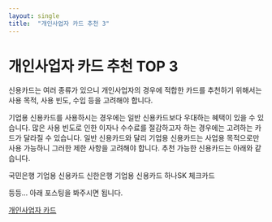 ```yaml
---
layout: single
title:  "개인사업자 카드 추천 3"
---
```


# 개인사업자 카드 추천 TOP 3

신용카드는 여러 종류가 있으니 개인사업자의 경우에 적합한 카드를 추천하기 위해서는 사용 목적, 사용 빈도, 수입 등을 고려해야 합니다.

기업용 신용카드를 사용하시는 경우에는 일반 신용카드보다 우대하는 혜택이 있을 수 있습니다.
많은 사용 빈도로 인한 이자나 수수료를 절감하고자 하는 경우에는 고려하는 카드가 달라질 수 있습니다.
일반 신용카드와 달리 기업용 신용카드는 사업용 목적으로만 사용 가능하니 그러한 제한 사항을 고려해야 합니다.
추천 가능한 신용카드는 아래와 같습니다.

국민은행 기업용 신용카드
신한은행 기업용 신용카드
하나SK 체크카드

등등... 아래 포스팅을 봐주시면 됩니다.


[개인사업자 카드](https://hootgoon.com/%ec%82%ac%ec%97%85%ec%9e%90%ec%b9%b4%eb%93%9c-%ec%b6%94%ec%b2%9c)

